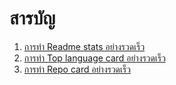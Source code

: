 # สารบัญ
1. [การทำ Readme stats อย่างรวดเร็ว](/เพิ่มเติม/1-การทำReadme_stats.md)
2. [การทำ Top language card อย่างรวดเร็ว](/เพิ่มเติม/2-การทำTop_language_card.md)
3. [การทำ Repo card อย่างรวดเร็ว](/เพิ่มเติม/3-การทำRepo_card.md)

